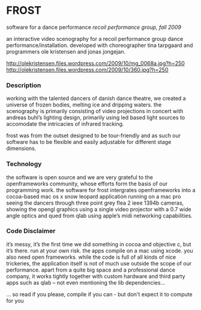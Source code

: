 # FROST #

software for a dance performance
_recoil performance group, fall 2009_

an interactive video scenography for a recoil performance group dance performance/installation. developed with choreographer tina tarpgaard and programmers ole kristensen and jonas jongejan.

http://olekristensen.files.wordpress.com/2009/10/mg_0068a.jpg?h=250
http://olekristensen.files.wordpress.com/2009/10/360.jpg?h=250

### Description ###

working with the talented dancers of danish dance theatre, we created a universe of frozen bodies, melting ice and dripping waters. the scenography is primarily consisting of video projections in concert with andreas buhl’s lighting design, primarily using led based light sources to accomodate the intricacies of infrared tracking.

frost was from the outset designed to be tour-friendly and as such our software has to be flexible and easily adjustable for different stage dimensions.

### Technology ###

the software is open source and we are very grateful to the openframeworks community, whose efforts form the basis of our programming work. the software for frost intergrates openframeworks into a cocoa-based mac os x snow leopard application running on a mac pro seeing the dancers through three point grey flea 2 ieee 1394b cameras, showing the opengl graphics using a single video projector with a 0.7 wide angle optics and qued from qlab using apple’s midi networking capabilities.

### Code Disclaimer ###

it’s messy, it’s the first time we did something in cocoa and objective c, but it’s there. run at your own risk.
the apps compile on a mac using xcode. you also need open frameworks. while the code is full of all kinds of nice trickeries, the application itself is not of much use outside the scope of our performance. apart from a quite big space and a professional dance company, it works tightly together with custom hardware and third party apps such as qlab – not even mentioning the lib dependencies…

... so read if you please, compile if you can - but don't expect it to compute for you